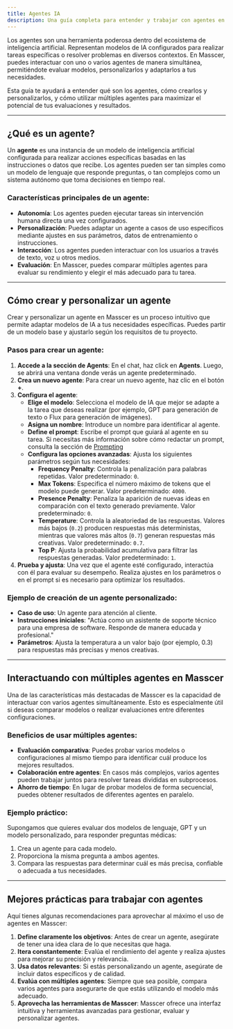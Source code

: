 ```yaml
---
title: Agentes IA
description: Una guía completa para entender y trabajar con agentes en Masscer.
---
```


Los agentes son una herramienta poderosa dentro del ecosistema de inteligencia artificial. Representan modelos de IA configurados para realizar tareas específicas o resolver problemas en diversos contextos. En Masscer, puedes interactuar con uno o varios agentes de manera simultánea, permitiéndote evaluar modelos, personalizarlos y adaptarlos a tus necesidades.

Esta guía te ayudará a entender qué son los agentes, cómo crearlos y personalizarlos, y cómo utilizar múltiples agentes para maximizar el potencial de tus evaluaciones y resultados.

---

## ¿Qué es un agente?

Un **agente** es una instancia de un modelo de inteligencia artificial configurada para realizar acciones específicas basadas en las instrucciones o datos que recibe. Los agentes pueden ser tan simples como un modelo de lenguaje que responde preguntas, o tan complejos como un sistema autónomo que toma decisiones en tiempo real.

### Características principales de un agente:
- **Autonomía**: Los agentes pueden ejecutar tareas sin intervención humana directa una vez configurados.
- **Personalización**: Puedes adaptar un agente a casos de uso específicos mediante ajustes en sus parámetros, datos de entrenamiento o instrucciones.
- **Interacción**: Los agentes pueden interactuar con los usuarios a través de texto, voz u otros medios.
- **Evaluación**: En Masscer, puedes comparar múltiples agentes para evaluar su rendimiento y elegir el más adecuado para tu tarea.

---

## Cómo crear y personalizar un agente

Crear y personalizar un agente en Masscer es un proceso intuitivo que permite adaptar modelos de IA a tus necesidades específicas. Puedes partir de un modelo base y ajustarlo según los requisitos de tu proyecto.

### Pasos para crear un agente:
1. **Accede a la sección de Agents**: En el chat, haz click en **Agents**. Luego, se abrirá una ventana donde verás un agente predeterminado.
2. **Crea un nuevo agente**: Para crear un nuevo agente, haz clic en el botón **+**.
3. **Configura el agente**:
   - **Elige el modelo**: Selecciona el modelo de IA que mejor se adapte a la tarea que deseas realizar (por ejemplo, GPT para generación de texto o Flux para generación de imágenes).
   - **Asigna un nombre**: Introduce un nombre para identificar al agente.
   - **Define el prompt**: Escribe el prompt que guiará al agente en su tarea. Si necesitas más información sobre cómo redactar un prompt, consulta la sección de [Prompting](/es/capabilities/prompting#cómo-escribir-un-prompt-para-generación-de-texto)
   - **Configura las opciones avanzadas**: Ajusta los siguientes parámetros según tus necesidades:
     - **Frequency Penalty**: Controla la penalización para palabras repetidas. Valor predeterminado: `0`.
     - **Max Tokens**: Especifica el número máximo de tokens que el modelo puede generar. Valor predeterminado: `4000`.
     - **Presence Penalty**: Penaliza la aparición de nuevas ideas en comparación con el texto generado previamente. Valor predeterminado: `0`.
     - **Temperature**: Controla la aleatoriedad de las respuestas. Valores más bajos (`0.2`) producen respuestas más deterministas, mientras que valores más altos (`0.7`) generan respuestas más creativas. Valor predeterminado: `0.7`.
     - **Top P**: Ajusta la probabilidad acumulativa para filtrar las respuestas generadas. Valor predeterminado: `1`.
4. **Prueba y ajusta**: Una vez que el agente esté configurado, interactúa con él para evaluar su desempeño. Realiza ajustes en los parámetros o en el prompt si es necesario para optimizar los resultados.


### Ejemplo de creación de un agente personalizado:
- **Caso de uso**: Un agente para atención al cliente.
- **Instrucciones iniciales**: "Actúa como un asistente de soporte técnico para una empresa de software. Responde de manera educada y profesional."
- **Parámetros**: Ajusta la temperatura a un valor bajo (por ejemplo, 0.3) para respuestas más precisas y menos creativas.

---

## Interactuando con múltiples agentes en Masscer

Una de las características más destacadas de Masscer es la capacidad de interactuar con varios agentes simultáneamente. Esto es especialmente útil si deseas comparar modelos o realizar evaluaciones entre diferentes configuraciones.

### Beneficios de usar múltiples agentes:
- **Evaluación comparativa**: Puedes probar varios modelos o configuraciones al mismo tiempo para identificar cuál produce los mejores resultados.
- **Colaboración entre agentes**: En casos más complejos, varios agentes pueden trabajar juntos para resolver tareas divididas en subprocesos.
- **Ahorro de tiempo**: En lugar de probar modelos de forma secuencial, puedes obtener resultados de diferentes agentes en paralelo.

### Ejemplo práctico:
Supongamos que quieres evaluar dos modelos de lenguaje, GPT y un modelo personalizado, para responder preguntas médicas:
1. Crea un agente para cada modelo.
2. Proporciona la misma pregunta a ambos agentes.
3. Compara las respuestas para determinar cuál es más precisa, confiable o adecuada a tus necesidades.

---

## Mejores prácticas para trabajar con agentes

Aquí tienes algunas recomendaciones para aprovechar al máximo el uso de agentes en Masscer:

1. **Define claramente los objetivos**: Antes de crear un agente, asegúrate de tener una idea clara de lo que necesitas que haga.
2. **Itera constantemente**: Evalúa el rendimiento del agente y realiza ajustes para mejorar su precisión y relevancia.
3. **Usa datos relevantes**: Si estás personalizando un agente, asegúrate de incluir datos específicos y de calidad.
4. **Evalúa con múltiples agentes**: Siempre que sea posible, compara varios agentes para asegurarte de que estás utilizando el modelo más adecuado.
5. **Aprovecha las herramientas de Masscer**: Masscer ofrece una interfaz intuitiva y herramientas avanzadas para gestionar, evaluar y personalizar agentes.